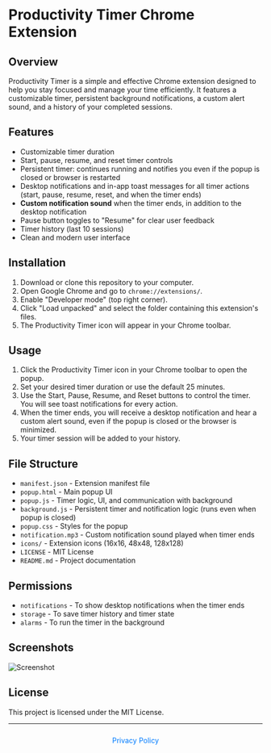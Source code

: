 # Productivity Timer Chrome Extension

## Overview
Productivity Timer is a simple and effective Chrome extension designed to help you stay focused and manage your time efficiently. It features a customizable timer, persistent background notifications, a custom alert sound, and a history of your completed sessions.

## Features
- Customizable timer duration
- Start, pause, resume, and reset timer controls
- Persistent timer: continues running and notifies you even if the popup is closed or browser is restarted
- Desktop notifications and in-app toast messages for all timer actions (start, pause, resume, reset, and when the timer ends)
- **Custom notification sound** when the timer ends, in addition to the desktop notification
- Pause button toggles to "Resume" for clear user feedback
- Timer history (last 10 sessions)
- Clean and modern user interface

## Installation
1. Download or clone this repository to your computer.
2. Open Google Chrome and go to `chrome://extensions/`.
3. Enable "Developer mode" (top right corner).
4. Click "Load unpacked" and select the folder containing this extension's files.
5. The Productivity Timer icon will appear in your Chrome toolbar.

## Usage
1. Click the Productivity Timer icon in your Chrome toolbar to open the popup.
2. Set your desired timer duration or use the default 25 minutes.
3. Use the Start, Pause, Resume, and Reset buttons to control the timer. You will see toast notifications for every action.
4. When the timer ends, you will receive a desktop notification and hear a custom alert sound, even if the popup is closed or the browser is minimized.
5. Your timer session will be added to your history.

## File Structure
- `manifest.json` - Extension manifest file
- `popup.html` - Main popup UI
- `popup.js` - Timer logic, UI, and communication with background
- `background.js` - Persistent timer and notification logic (runs even when popup is closed)
- `popup.css` - Styles for the popup
- `notification.mp3` - Custom notification sound played when timer ends
- `icons/` - Extension icons (16x16, 48x48, 128x128)
- `LICENSE` - MIT License
- `README.md` - Project documentation

## Permissions
- `notifications` - To show desktop notifications when the timer ends
- `storage` - To save timer history and timer state
- `alarms` - To run the timer in the background

## Screenshots
![Screenshot](https://img.icons8.com/color/48/timer--v1.png)

## License
This project is licensed under the MIT License.

---

<div align="center" style="margin-top: 24px; font-size: 1em; color: #888;">
  <a href="PRIVACY" target="_blank" style="color: #007bff; text-decoration: none;">Privacy Policy</a>
</div>


